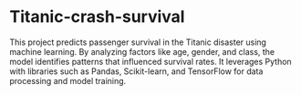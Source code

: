 # Titanic-crash-survival
This project predicts passenger survival in the Titanic disaster using machine learning. By analyzing factors like age, gender, and class, the model identifies patterns that influenced survival rates. It leverages Python with libraries such as Pandas, Scikit-learn, and TensorFlow for data processing and model training.
